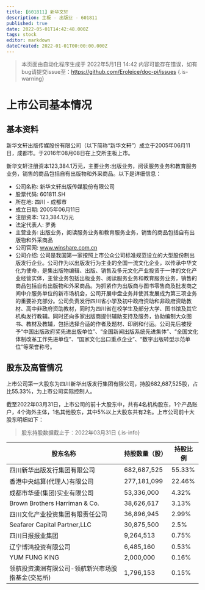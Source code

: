 ```yaml
---
title: [601811] 新华文轩
description: 主板 - 出版业 - 601811
published: true
date: 2022-05-01T14:42:48.000Z
tags: stock
editor: markdown
dateCreated: 2022-01-01T00:00:00.000Z
---
```


> 本页面由自动化程序生成于 2022年5月1日 14:42
> 内容可能存在错误，如有bug请提交issue至：https://github.com/Eroleice/doc-pi/issues
{.is-warning}

# 上市公司基本情况

## 基本资料

新华文轩出版传媒股份有限公司（以下简称“新华文轩”）成立于2005年06月11日，成都市。于2016年08月08日在上交所主板上市。

新华文轩注册资本123,384.1万元，主要业务:出版业务，阅读服务业务和教育服务业务，销售的商品包括自有出版物和外采商品。以下是详细信息：

- 公司名称: 新华文轩出版传媒股份有限公司
- 股票代码: 601811.SH
- 所在地: 四川 - 成都市
- 成立日期: 2005年06月11日
- 注册资本: 123,384.1万元
- 法定代表人: 罗勇
- 主营业务: 出版业务，阅读服务业务和教育服务业务，销售的商品包括自有出版物和外采商品
- 公司官网: www.winshare.com.cn
- 公司介绍: 公司是我国第一家按照上市公众公司标准规范设立的大型股份制出版发行企业。公司作为以出版发行为主业的全国一流文化企业，以传承中华文化为使命，是集出版物编辑、出版、销售及多元文化产业投资于一体的文化产业经营实体，主营业务包括出版业务、阅读服务业务和教育服务业务，销售的商品包括自有出版物和外采商品。为抓紧作为出版商与图书零售商及批发商之间中介服务单位的新市场机会，公司开展中盘业务并使其发展成为第三项业务的重要补充部分。公司负责发行四川省小学及初中政府资助和非政府资助教材、高中非政府资助教材，同时为四川省在校学生及部分大学、图书馆及其它机构发行教辅。同时还向多家出版商提供辅助支持及服务，协助编制大众图书、教材及教辅，包括选择合适的作者及题材、印刷和付运。公司先后被授予“中国出版政府奖先进出版单位”、“全国新闻出版系统先进集体”、“全国文化体制改革工作先进单位”、“国家文化出口重点企业”、“数字出版转型示范单位”等荣誉称号。


## 股东及高管情况

上市公司第一大股东为四川新华出版发行集团有限公司，持股682,687,525股，占比55.33%，为上市公司实际控制人。

截至2022年03月31日，上市公司的前十大股东中，共有4名机构股东，1个产品账户，4个海外主体，1名其他股东，其中5%以上大股东共有2名。上市公司前十大股东明细如下：

> 股东持股数据截止于：2022年03月31日
{.is-info}

| 股东名称 | 持股数量（股） | 持股比例 |
| --- | --- | --- |
| 四川新华出版发行集团有限公司 | 682,687,525 | 55.33% |
| 香港中央结算(代理人)有限公司 | 277,181,099 | 22.46% |
| 成都市华盛(集团)实业有限公司 | 53,336,000 | 4.32% |
| Brown Brothers Harriman & Co. | 38,626,617 | 3.13% |
| 四川文化产业投资集团有限责任公司 | 36,896,945 | 2.99% |
| Seafarer Capital Partner,LLC | 30,875,500 | 2.5% |
| 四川日报报业集团 | 9,264,513 | 0.75% |
| 辽宁博鸿投资有限公司 | 6,485,160 | 0.53% |
| YUM FUNG KING | 2,000,000 | 0.16% |
| 领航投资澳洲有限公司-领航新兴市场股指基金(交易所) | 1,796,153 | 0.15% |




